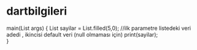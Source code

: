 # dartbilgileri
main(List <String> args)
{      List <int> sayilar = List.filled(5,0); 
//ilk parametre listedeki veri adedi , ikincisi default veri (null olmaması için)
print(sayilar);      
}

